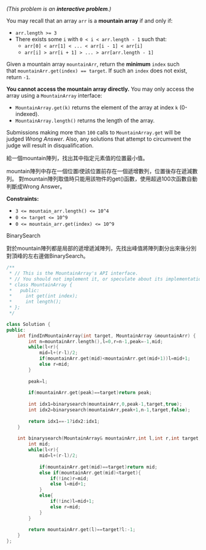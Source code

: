 _(This problem is an **interactive problem**.)_

You may recall that an array `arr` is a **mountain array** if and only if:

- `arr.length >= 3`
- There exists some `i` with `0 < i < arr.length - 1` such that:
    - `arr[0] < arr[1] < ... < arr[i - 1] < arr[i]`
    - `arr[i] > arr[i + 1] > ... > arr[arr.length - 1]`

Given a mountain array `mountainArr`, return the **minimum** `index` such that `mountainArr.get(index) == target`. If such an `index` does not exist, return `-1`.

**You cannot access the mountain array directly.** You may only access the array using a `MountainArray` interface:

- `MountainArray.get(k)` returns the element of the array at index `k` (0-indexed).
- `MountainArray.length()` returns the length of the array.

Submissions making more than `100` calls to `MountainArray.get` will be judged _Wrong Answer_. Also, any solutions that attempt to circumvent the judge will result in disqualification.


給一個mountain陣列，找出其中指定元素值的位置最小值。

mountain陣列中存在一個位置i使該位置前存在一個遞增數列，位置後存在遞減數列。
對mountain陣列取值時只能用該物件的get()函數，使用超過100次函數自動判斷成Wrong Answer。

**Constraints:**

- `3 <= mountain_arr.length() <= 10^4`
- `0 <= target <= 10^9`
- `0 <= mountain_arr.get(index) <= 10^9`


BinarySearch

對於mountain陣列都是局部的遞增遞減陣列，先找出峰值將陣列劃分出來後分別對頂峰的左右邊做BinarySearch。 

```cpp
/**
 * // This is the MountainArray's API interface.
 * // You should not implement it, or speculate about its implementation
 * class MountainArray {
 *   public:
 *     int get(int index);
 *     int length();
 * };
 */

class Solution {
public:
    int findInMountainArray(int target, MountainArray &mountainArr) {
        int n=mountainArr.length(),l=0,r=n-1,peak=-1,mid;
        while(l<r){
            mid=l+(r-l)/2;
            if(mountainArr.get(mid)<mountainArr.get(mid+1))l=mid+1;
            else r=mid;
        }
        
        peak=l;
        
        if(mountainArr.get(peak)==target)return peak;
        
        int idx1=binarysearch(mountainArr,0,peak-1,target,true);
        int idx2=binarysearch(mountainArr,peak+1,n-1,target,false);
    
        return idx1==-1?idx2:idx1;
    }
    
    int binarysearch(MountainArray& mountainArr,int l,int r,int target,bool inc){
        int mid;
        while(l<r){
            mid=l+(r-l)/2;
            
            if(mountainArr.get(mid)==target)return mid;
            else if(mountainArr.get(mid)<target){
                if(!inc)r=mid;
                else l=mid+1;
            }
            else{
                if(!inc)l=mid+1;
                else r=mid;
            }
        }
        
        return mountainArr.get(l)==target?l:-1;
    }
};
```